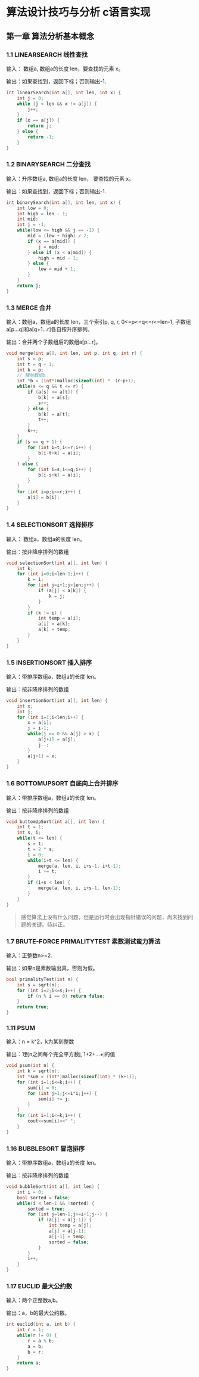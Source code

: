 # 算法设计技巧与分析 c语言实现
## 第一章 算法分析基本概念
### 1.1 LINEARSEARCH 线性查找
输入： 数组a, 数组a的长度 len，要查找的元素 x。

输出：如果查找到，返回下标；否则输出-1.

```c
int linearSearch(int a[], int len, int x) {
	int j = 0;
	while (j < len && x != a[j]) {
		j++;
	}
	if (x == a[j]) {
		return j;
	} else {
		return -1;
	}
}
```

### 1.2 BINARYSEARCH 二分查找
输入：升序数组a, 数组a的长度 len， 要查找的元素 x。

输出：如果查找到，返回下标；否则输出-1.

```c
int binarySearch(int a[], int len, int x) {
	int low = 0;
	int high = len - 1;
	int mid;
	int j = -1;
	while(low <= high && j == -1) {
		mid = (low + high) / 2;
		if (x == a[mid]) {
			j = mid;
		} else if (x < a[mid]) {
			high = mid - 1;
		} else {
			low = mid + 1;
		}
	}
	return j;
}
```

### 1.3 MERGE 合并
输入：数组a，数组a的长度 len，三个索引p, q, r, 0<=p<=q<=r<=len-1, 子数组a[p...q]和a[q+1...r]各自按升序排列。

输出：合并两个子数组后的数组a[p...r]。

```c
void merge(int a[], int len, int p, int q, int r) {
	int s = p;
	int t = q + 1;
	int k = p;
	// 辅助数组b
	int *b = (int*)malloc(sizeof(int) * （r-p+1);
	while(s <= q && t <= r) {
		if (a[s] <= a[t]) {
			b[k] = a[s];
			s++;
		} else {
			b[k] = a[t];
			t++;
		}
		k++;
	}
	if (s == q + 1) {
		for (int i=t;i<=r;i++) {
			b[i-t+k] = a[i];
		} 
	} else {
		for (int i=s;i<=q;i++) {
			b[i-s+k] = a[i];
		}
	}
	for (int i=p;i<=r;i++) {
		a[i] = b[i];
	}
}

```

### 1.4 SELECTIONSORT 选择排序

输入： 数组a，数组a的长度 len。

输出：按非降序排列的数组

```c
void selectionSort(int a[], int len) {
	int k;
	for (int i=0;i<len-1;i++) {
		k = i;
		for (int j=i+1;j<len;j++) {
			if (a[j] < a[k]) {
				k = j;
			}
		}
		if (k != i) {
			int temp = a[i];
			a[i] = a[k];
			a[k] = temp;
		}
	}
}
```

### 1.5 INSERTIONSORT 插入排序

输入：带排序数组a，数组a的长度 len。

输出：按非降序排列的数组

```c
void insertionSort(int a[], int len) {
	int x;
	int j;
	for (int i=1;i<len;i++) {
		x = a[i];
		j = i-1;
		while(j >= 0 && a[j] > x) {
			a[j+1] = a[j];
			j--;
		}
		a[j+1] = x;
	}
}

```

### 1.6 BOTTOMUPSORT 自底向上合并排序

输入：带排序数组a，数组a的长度 len。

输出：按非降序排列的数组

```c
void buttomUpSort(int a[], int len) {
	int t = 1;
	int s, i;
	while(t <= len) {
		s = t;
		t = 2 * s;
		i = 0;
		while(i+t <= len) {
			merge(a, len, i, i+s-1, i+t-1);
			i += t;
		}
		if (i+s < len) {
			merge(a, len, i, i+s-1, len-1);
		}
	}
}
```

> 感觉算法上没有什么问题，但是运行时会出现指针错误的问题，尚未找到问题的关键。待纠正。

### 1.7 BRUTE-FORCE PRIMALITYTEST 素数测试蛮力算法
输入：正整数n>=2.

输出：如果n是素数输出真，否则为假。

```c
bool primalityTest(int n) {
	int s = sqrt(n);
	for (int i=2;i<=s;i++) {
		if (n % i == 0) return false;
	}
	return true;
}
```

### 1.11 PSUM

输入：n = k^2，k为某刻整数

输出：1到n之间每个完全平方数j, 1+2+...+j的值

```c
void psum(int n) {
	int k = sqrt(n);
	int *sum = (int*)malloc(sizeof(int) * (k+1));
	for (int i=1;i<=k;i++) {
		sum[i] = 0;
		for (int j=1;j<=i*i;j++) {
			sum[i] += j;
		}
	}
	for (int i=1;i<=k;i++) {
		cout<<sum[i]<<" ";
	}
}
```

### 1.16 BUBBLESORT 冒泡排序

输入：带排序数组a，数组a的长度 len。

输出：按非降序排列的数组

```c
void bubbleSort(int a[], int len) {
	int i = 0;
	bool sorted = false;
	while(i < len-1 && !sorted) {
		sorted = true;
		for (int j=len-1;j>=i+1;j--) {
			if (a[j] < a[j-1]) {
				int temp = a[j];
				a[j] = a[j-1];
				a[j-1] = temp;
				sorted = false;
			}
		}
		i++;
	}
}
```

### 1.17 EUCLID 最大公约数

输入：两个正整数a,b。

输出：a，b的最大公约数。
```c
int euclid(int a, int b) {
	int r = 1;
	while(r != 0) {
		r = a % b;
		a = b;
		b = r;
	}
	return a;
}
```
